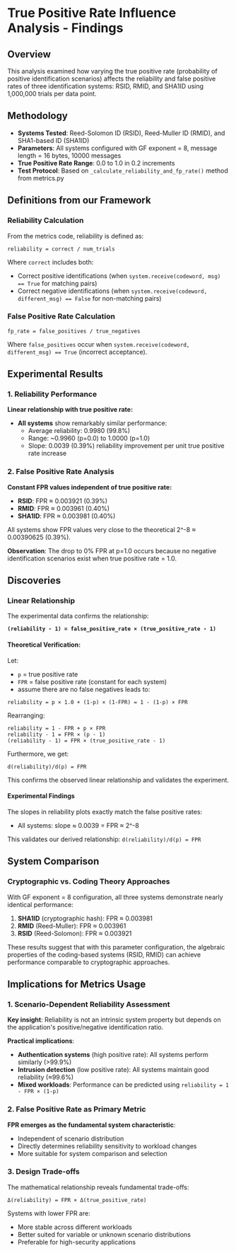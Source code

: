 # True Positive Rate Influence Analysis - Findings

## Overview
This analysis examined how varying the true positive rate (probability of positive identification scenarios) affects the reliability and false positive rates of three identification systems: RSID, RMID, and SHA1ID using 1,000,000 trials per data point.

## Methodology
- **Systems Tested**: Reed-Solomon ID (RSID), Reed-Muller ID (RMID), and SHA1-based ID (SHA1ID)
- **Parameters**: All systems configured with GF exponent = 8, message length = 16 bytes, 10000 messages
- **True Positive Rate Range**: 0.0 to 1.0 in 0.2 increments
- **Test Protocol**: Based on `_calculate_reliability_and_fp_rate()` method from metrics.py

## Definitions from our Framework

### Reliability Calculation
From the metrics code, reliability is defined as:
```
reliability = correct / num_trials
```
Where `correct` includes both:
- Correct positive identifications (when `system.receive(codeword, msg) == True` for matching pairs)
- Correct negative identifications (when `system.receive(codeword, different_msg) == False` for non-matching pairs)

### False Positive Rate Calculation
```
fp_rate = false_positives / true_negatives
```
Where `false_positives` occur when `system.receive(codeword, different_msg) == True` (incorrect acceptance).

## Experimental Results

### 1. Reliability Performance
**Linear relationship with true positive rate:**

- **All systems** show remarkably similar performance:
  - Average reliability: 0.9980 (99.8%)
  - Range: ~0.9960 (p=0.0) to 1.0000 (p=1.0)
  - Slope: 0.0039 (0.39%) reliability improvement per unit true positive rate increase

### 2. False Positive Rate Analysis
**Constant FPR values independent of true positive rate:**

- **RSID**: FPR ≈ 0.003921 (0.39%)
- **RMID**: FPR ≈ 0.003961 (0.40%)  
- **SHA1ID**: FPR ≈ 0.003981 (0.40%)

All systems show FPR values very close to the theoretical 2^-8 ≈ 0.00390625 (0.39%).

**Observation**: The drop to 0% FPR at p=1.0 occurs because no negative identification scenarios exist when true positive rate = 1.0.

## Discoveries

### Linear Relationship
The experimental data confirms the relationship:

**`(reliability - 1) = false_positive_rate × (true_positive_rate - 1)`**

#### Theoretical Verification:
Let:
- `p` = true positive rate
- `FPR` = false positive rate (constant for each system)
- assume there are no false negatives leads to:
```
reliability = p × 1.0 + (1-p) × (1-FPR) = 1 - (1-p) × FPR
```

Rearranging:
```
reliability = 1 - FPR + p × FPR
reliability - 1 = FPR × (p - 1)
(reliability - 1) = FPR × (true_positive_rate - 1)
```

Furthermore, we get:
```
d(reliability)/d(p) = FPR
```


This confirms the observed linear relationship and validates the experiment.

#### Experimental Findings
The slopes in reliability plots exactly match the false positive rates:
- All systems: slope ≈ 0.0039 = FPR ≈ 2^-8

This validates our derived relationship: `d(reliability)/d(p) = FPR`

## System Comparison

### Cryptographic vs. Coding Theory Approaches
With GF exponent = 8 configuration, all three systems demonstrate nearly identical performance:

1. **SHA1ID** (cryptographic hash): FPR ≈ 0.003981
2. **RMID** (Reed-Muller): FPR ≈ 0.003961
3. **RSID** (Reed-Solomon): FPR ≈ 0.003921

These results suggest that with this parameter configuration, the algebraic properties of the coding-based systems (RSID, RMID) can achieve performance comparable to cryptographic approaches.

## Implications for Metrics Usage

### 1. Scenario-Dependent Reliability Assessment
**Key insight**: Reliability is not an intrinsic system property but depends on the application's positive/negative identification ratio.

**Practical implications**:
- **Authentication systems** (high positive rate): All systems perform similarly (>99.9%)
- **Intrusion detection** (low positive rate): All systems maintain good reliability (≈99.6%)
- **Mixed workloads**: Performance can be predicted using `reliability = 1 - FPR × (1-p)`

### 2. False Positive Rate as Primary Metric
**FPR emerges as the fundamental system characteristic**:
- Independent of scenario distribution
- Directly determines reliability sensitivity to workload changes
- More suitable for system comparison and selection

### 3. Design Trade-offs
The mathematical relationship reveals fundamental trade-offs:
```
Δ(reliability) = FPR × Δ(true_positive_rate)
```

Systems with lower FPR are:
- More stable across different workloads
- Better suited for variable or unknown scenario distributions
- Preferable for high-security applications